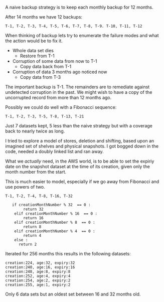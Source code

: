 A naive backup strategy is to keep each monthly backup for 12 months. 

After 14 months we have 12 backups: 
```
T-1, T-2, T-3, T-4, T-5, T-6, T-7, T-8, T-9. T-10, T-11, T-12
```

When thinking of backup lets try to enumerate the failure modes and what the action would be to fix it. 

* Whole data set dies
    - Restore from T-1
* Corruption of some data from now to T-1
    - Copy data back from T-1
* Corruption of data 3 months ago noticed now
   - Copy data from T-3

The important backup is T-1. The remainders are to remediate against undetected corruption in the past. 
We might wish to have a copy of the uncorrupted record from more than 12 months ago. 

Possibly we could do well with a Fibonacci sequence: 
```
T-1, T-2, T-3, T-5, T-8, T-13, T-21
```
Just 7 datasets kept, 5 less than the naive strategy but with a coverage back to nearly twice as long.

I tried to explore a model of stores, deletion and shifting, based upon an imagined set of shelves and physical snapshots. 
I got bogged down in the code, needed a doubly linked list and ran away. 

What we _actually_ need, in the AWS world, is to be able to set the expiriy date on the snapshot dataset at the time of its creation, given only the month number from the start. 

This is much easier to model, especially if we go away from Fibonacci and use powers of two. 

```
T-1, T-2, T-4, T-8, T-16, T-32
```


````
   if creationMonthNumber % 32  == 0 :
        return 32
    elif creationMonthNumber % 16  == 0 :
        return 16
    elif creationMonthNumber % 8  == 0 :
        return 8
    elif creationMonthNumber % 4  == 0 :
        return 4
    else :
      return 2
````      


Iterated for 256 months this results in the following datasets:

````
creation:224, age:32, expiry:32
creation:240, age:16, expiry:16
creation:248, age:8, expiry:8
creation:252, age:4, expiry:4
creation:254, age:2, expiry:2
creation:255, age:1, expiry:2
````
Only 6 data sets but an oldest set between 16 and 32 months old. 


